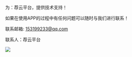 为：荐云平台，提供技术支持！

如果在使用APP的过程中有任何问题可以随时与我们进行联系！

联系邮箱:  153199233@qq.com

联系人：荐云平台

![](https://oscimg.oschina.net/oscnet/47eb49a85eb8ef11741c0a29bc401720757.jpg)

